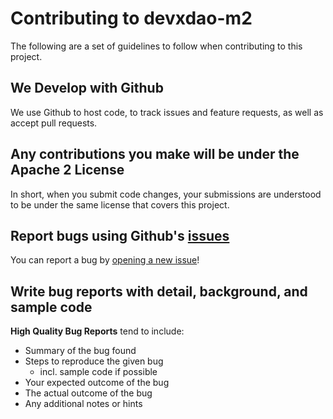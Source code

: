 # Contributing to devxdao-m2
The following are a set of guidelines to follow when contributing to this project.

## We Develop with Github
We use Github to host code, to track issues and feature requests, as well as accept pull requests.

## Any contributions you make will be under the Apache 2 License
In short, when you submit code changes, your submissions are understood to be under the same license that covers this project. 

## Report bugs using Github's [issues](https://github.com/NoumenaDigital/devxdao-m2/issues)
You can report a bug by [opening a new issue](https://github.com/NoumenaDigital/devxdao-m2/issues/new/choose)!

## Write bug reports with detail, background, and sample code

**High Quality Bug Reports** tend to include:

- Summary of the bug found
- Steps to reproduce the given bug
  - incl. sample code if possible
- Your expected outcome of the bug
- The actual outcome of the bug
- Any additional notes or hints

